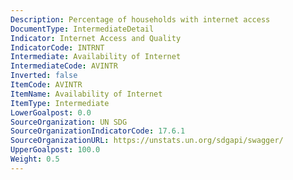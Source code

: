 ```yaml
---
Description: Percentage of households with internet access
DocumentType: IntermediateDetail
Indicator: Internet Access and Quality
IndicatorCode: INTRNT
Intermediate: Availability of Internet
IntermediateCode: AVINTR
Inverted: false
ItemCode: AVINTR
ItemName: Availability of Internet
ItemType: Intermediate
LowerGoalpost: 0.0
SourceOrganization: UN SDG
SourceOrganizationIndicatorCode: 17.6.1
SourceOrganizationURL: https://unstats.un.org/sdgapi/swagger/
UpperGoalpost: 100.0
Weight: 0.5
---
```


